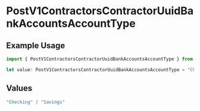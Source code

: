 # PostV1ContractorsContractorUuidBankAccountsAccountType

## Example Usage

```typescript
import { PostV1ContractorsContractorUuidBankAccountsAccountType } from "@gusto/embedded-api/models/operations/postv1contractorscontractoruuidbankaccounts.js";

let value: PostV1ContractorsContractorUuidBankAccountsAccountType = "Checking";
```

## Values

```typescript
"Checking" | "Savings"
```